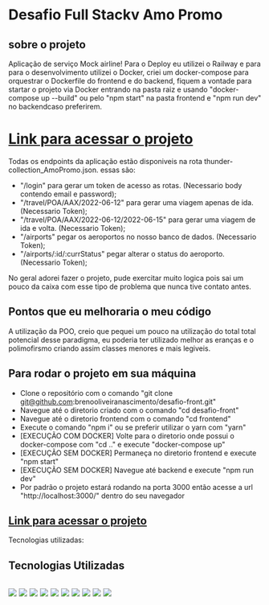# Desafio Full Stackv Amo Promo

## sobre o projeto
Aplicação de serviço Mock airline!
Para o Deploy eu utilizei o Railway e para para o desenvolvimento utilizei o Docker, criei um docker-compose para
orquestrar o Dockerfile do frontend e do backend, fiquem a vontade para startar o projeto via Docker entrando na pasta raiz e usando "docker-compose up --build"
ou pelo "npm start" na pasta frontend e "npm run dev" no backendcaso preferirem.

# [Link para acessar o projeto](https://possessive-distribution-production.up.railway.app/home)

Todas os endpoints da aplicação estão disponiveis na rota thunder-collection_AmoPromo.json.
essas são:
- "/login" para gerar um token de acesso as rotas. (Necessario body contendo email e password);
- "/travel/POA/AAX/2022-06-12" para gerar uma viagem apenas de ida. (Necessario Token);
- "/travel/POA/AAX/2022-06-12/2022-06-15" para gerar uma viagem de ida e volta. (Necessario Token);
- "/airports" pegar os aeroportos no nosso banco de dados. (Necessario Token);
- "/airports/:id/:currStatus" pegar alterar o status do aeroporto. (Necessario Token);

No geral adorei fazer o projeto, pude exercitar muito logica pois sai um pouco da caixa com esse tipo de problema que nunca tive contato antes.

## Pontos que eu melhoraria o meu código
A utilização da POO, creio que pequei um pouco na utilização do total total potencial desse paradigma, eu poderia ter utilizado melhor as eranças e o polimofirsmo criando assim classes menores e mais legiveis.

## Para rodar o projeto em sua máquina
- Clone o repositório com o comando "git clone git@github.com:brenooliveiranascimento/desafio-front.git"
- Navegue até o diretorio criado com o comando "cd desafio-front"
- Navegue até o diretorio frontend com o comando "cd frontend"
- Execute o comando "npm i" ou se preferir utilizar o yarn com "yarn"
- [EXECUÇÃO COM DOCKER] Volte para o diretorio onde possui o docker-compose com "cd .." e execute "docker-compose up"
- [EXECUÇÃO SEM DOCKER] Permaneça no diretorio frontend e execute "npm start"
- [EXECUÇÃO SEM DOCKER] Navegue até backend e execute "npm run dev"
- Por padrão o projeto estará rodando na porta 3000 então acesse a url "http://localhost:3000/" dentro do seu navegador

## [Link para acessar o projeto](https://possessive-distribution-production.up.railway.app/home)

Tecnologias utilizadas:<br/>
<h2>Tecnologias Utilizadas<h2>
<img src="https://img.shields.io/badge/node.js%20-%2343853D.svg?&style=for-the-badge&logo=node.js&logoColor=white"/> 
<img src="https://img.shields.io/badge/MySQL-005C84?style=for-the-badge&logo=mysql&logoColor=white"/>
<img src="https://img.shields.io/badge/TypeScript-007ACC?style=for-the-badge&logo=typescript&logoColor=white"/>
<img src="https://img.shields.io/badge/React-20232A?style=for-the-badge&logo=react&logoColor=61DAFB"/>
<img src="https://img.shields.io/badge/Docker-2CA5E0?style=for-the-badge&logo=docker&logoColor=white"/>
<img src="https://img.shields.io/badge/javascript%20-%23323330.svg?&style=for-the-badge&logo=javascript&logoColor=%23F7DF1E"/>
<img src="https://img.shields.io/badge/Express.js-404D59?style=for-the-badge"/>
<img src="https://img.shields.io/badge/html5%20-%23E34F26.svg?&style=for-the-badge&logo=html5&logoColor=white"/>
<img src="https://img.shields.io/badge/css3%20-%231572B6.svg?&style=for-the-badge&logo=css3&logoColor=white"/>
<img src="https://img.shields.io/badge/git%20-%23F05033.svg?&style=for-the-badge&logo=git&logoColor=white"/> 
  
